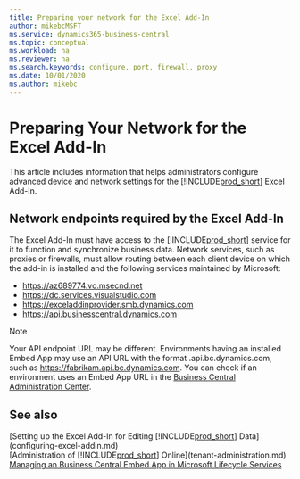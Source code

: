```yaml
---
title: Preparing your network for the Excel Add-In
author: mikebcMSFT
ms.service: dynamics365-business-central
ms.topic: conceptual
ms.workload: na
ms.reviewer: na
ms.search.keywords: configure, port, firewall, proxy
ms.date: 10/01/2020
ms.author: mikebc
---
```


# Preparing Your Network for the Excel Add-In

This article includes information that helps administrators configure advanced device and network settings for the [!INCLUDE[prod_short](../includes/prod_short.md)] Excel Add-In.

## Network endpoints required by the Excel Add-In

The Excel Add-In must have access to the [!INCLUDE[prod_short](../includes/prod_short.md)] service for it to function and synchronize business data. Network services, such as proxies or firewalls, must allow routing between each client device on which the add-in is installed and the following services maintained by Microsoft:

- https://az689774.vo.msecnd.net
- https://dc.services.visualstudio.com
- https://exceladdinprovider.smb.dynamics.com
- https://api.businesscentral.dynamics.com

> [!NOTE]
> Your API endpoint URL may be different. Environments having an installed Embed App may use an API URL with the format <ApplicationName>.api.bc.dynamics.com, such as https://fabrikam.api.bc.dynamics.com. You can check if an environment uses an Embed App URL in the [Business Central Administration Center](tenant-admin-center.md).

## See also

[Setting up the Excel Add-In for Editing [!INCLUDE[prod_short](../developer/includes/prod_short.md)] Data](configuring-excel-addin.md)  
[Administration of [!INCLUDE[prod_short](../includes/prod_short.md)] Online](tenant-administration.md)  
[Managing an Business Central Embed App in Microsoft Lifecycle Services](../deployment/embed-app-lifecycle-services.md#self-service-iw-sign-up---evaluation)  
